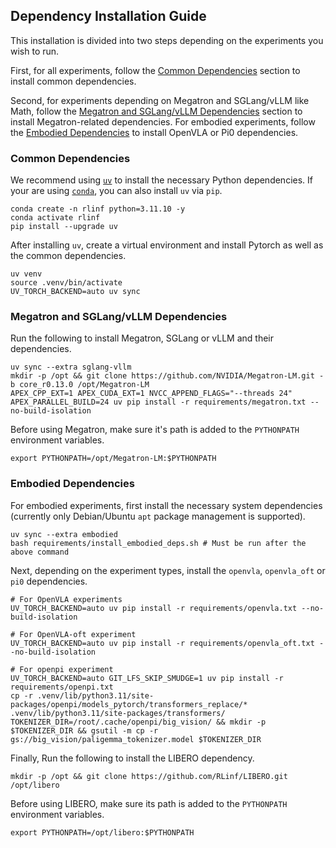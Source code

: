 ## Dependency Installation Guide

This installation is divided into two steps depending on the experiments you wish to run.

First, for all experiments, follow the [Common Dependencies](#common-dependencies) section to install common dependencies.

Second, for experiments depending on Megatron and SGLang/vLLM like Math, follow the [Megatron and SGLang/vLLM Dependencies](#megatron-and-sglangvllm-dependencies) section to install Megatron-related dependencies.
For embodied experiments, follow the [Embodied Dependencies](#embodied-dependencies) to install OpenVLA or Pi0 dependencies.

### Common Dependencies
We recommend using [`uv`](https://docs.astral.sh/uv/) to install the necessary Python dependencies.
If your are using [`conda`](https://docs.conda.io/projects/conda/en/latest/user-guide/getting-started.html), you can also install `uv` via `pip`.
```shell
conda create -n rlinf python=3.11.10 -y
conda activate rlinf
pip install --upgrade uv
```

After installing `uv`, create a virtual environment and install Pytorch as well as the common dependencies.
```shell
uv venv
source .venv/bin/activate
UV_TORCH_BACKEND=auto uv sync
```

### Megatron and SGLang/vLLM Dependencies
Run the following to install Megatron, SGLang or vLLM and their dependencies.

```shell
uv sync --extra sglang-vllm
mkdir -p /opt && git clone https://github.com/NVIDIA/Megatron-LM.git -b core_r0.13.0 /opt/Megatron-LM
APEX_CPP_EXT=1 APEX_CUDA_EXT=1 NVCC_APPEND_FLAGS="--threads 24" APEX_PARALLEL_BUILD=24 uv pip install -r requirements/megatron.txt --no-build-isolation
```
Before using Megatron, make sure it's path is added to the `PYTHONPATH` environment variables.
```shell
export PYTHONPATH=/opt/Megatron-LM:$PYTHONPATH
```

### Embodied Dependencies
For embodied experiments, first install the necessary system dependencies (currently only Debian/Ubuntu `apt` package management is supported).
```shell
uv sync --extra embodied
bash requirements/install_embodied_deps.sh # Must be run after the above command
```
Next, depending on the experiment types, install the `openvla`, `openvla_oft` or `pi0` dependencies.
```shell
# For OpenVLA experiments
UV_TORCH_BACKEND=auto uv pip install -r requirements/openvla.txt --no-build-isolation

# For OpenVLA-oft experiment
UV_TORCH_BACKEND=auto uv pip install -r requirements/openvla_oft.txt --no-build-isolation

# For openpi experiment
UV_TORCH_BACKEND=auto GIT_LFS_SKIP_SMUDGE=1 uv pip install -r requirements/openpi.txt
cp -r .venv/lib/python3.11/site-packages/openpi/models_pytorch/transformers_replace/* .venv/lib/python3.11/site-packages/transformers/
TOKENIZER_DIR=/root/.cache/openpi/big_vision/ && mkdir -p $TOKENIZER_DIR && gsutil -m cp -r gs://big_vision/paligemma_tokenizer.model $TOKENIZER_DIR
```

Finally, Run the following to install the LIBERO dependency.

```shell
mkdir -p /opt && git clone https://github.com/RLinf/LIBERO.git /opt/libero
```
Before using LIBERO, make sure its path is added to the `PYTHONPATH` environment variables.
```shell
export PYTHONPATH=/opt/libero:$PYTHONPATH
```